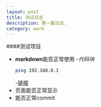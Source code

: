 ```yaml
---
layout: post
title: 测试日志
description: 第一篇日志.
category: work
---
```



####测试项目
- **markdown**能否正常使用
	-*代码块*
	```bash
	ping 192.168.0.1
	```
	-[链接](https://chuanheyuanyuan.github.io)
- 页面能否正常显示
- 能否正常commit
	



